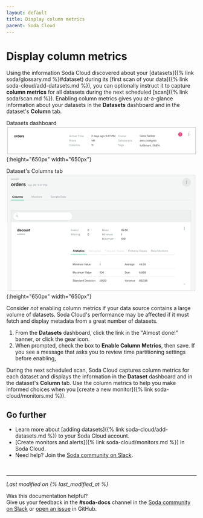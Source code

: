 ```yaml
---
layout: default
title: Display column metrics
parent: Soda Cloud
---
```


# Display column metrics

Using the information Soda Cloud discovered about your [datasets]({% link soda/glossary.md %}#dataset) during its [first scan of your data]({% link soda-cloud/add-datasets.md %}), you can optionally instruct it to capture **column metrics** for all datasets during the next scheduled [scan]({% link soda/scan.md %}). Enabling column metrics gives you at-a-glance information about your datasets in the **Datasets** dashboard and in the dataset's **Column** tab. 

Datasets dashboard
![display-column-metrics](/assets/images/display-column-metrics.png){:height="650px" width="650px"}

Dataset's Columns tab
![column-tab](/assets/images/column-tab.png){:height="650px" width="650px"}

Consider *not* enabling column metrics if your data source contains a large volume of datasets. Soda Cloud's performance may be affected if it must fetch and display metadata from a great number of datasets.

1. From the **Datasets** dashboard, click the link in the "Almost done!" banner, or click the gear icon.
2. When prompted, check the box to **Enable Column Metrics**, then save. If you see a message that asks you to review time partitioning settings before enabling, <!--TODO: what now? do you have to review the time partitioning settings for each dataset?-->

During the next scheduled scan, Soda Cloud captures column metrics for each dataset and displays the information in the **Dataset** dashboard and in the dataset's **Column** tab. Use the column metrics to help you make informed choices when you [create a new monitor]({% link soda-cloud/monitors.md %}).



## Go further

* Learn more about [adding datasets]({% link soda-cloud/add-datasets.md %}) to your Soda Cloud account.
* [Create monitors and alerts]({% link soda-cloud/monitors.md %}) in Soda Cloud.
* Need help? Join the <a href="http://community.soda.io/slack" target="_blank"> Soda community on Slack</a>.
<br />

---
*Last modified on {% last_modified_at %}*

Was this documentation helpful? <br /> Give us your feedback in the **#soda-docs** channel in the <a href="http://community.soda.io/slack" target="_blank"> Soda community on Slack</a> or <a href="https://github.com/sodadata/docs/issues/new" target="_blank">open an issue</a> in GitHub.